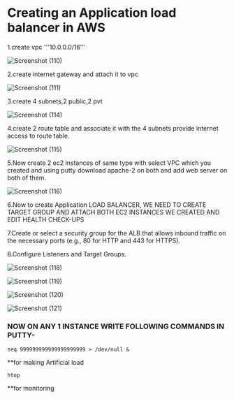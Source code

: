 # Creating an Application load balancer in AWS
1.create vpc '''10.0.0.0/16'''

![Screenshot (110)](https://github.com/user-attachments/assets/30f2dcdf-9e56-4015-be5d-11dd6ad19b56)

2.create internet gateway and attach it to vpc

![Screenshot (111)](https://github.com/user-attachments/assets/08590a29-0c53-43ba-9832-ee736e5ceef1)

3.create 4 subnets,2 public,2 pvt


![Screenshot (114)](https://github.com/user-attachments/assets/7e3780de-afec-4345-a910-447342310cb0)

4.create 2 route table and associate it with the 4 subnets provide internet access to route table.


![Screenshot (115)](https://github.com/user-attachments/assets/a3dcbfab-eff7-4791-8259-72cbd3920c99)

5.Now create 2 ec2 instances of same type with select VPC which you created and using putty download apache-2 on both and add web server on both of them.


![Screenshot (116)](https://github.com/user-attachments/assets/6c1d34bf-9c3f-4c48-b93b-0420eb57f135)


6.Now to create Application LOAD BALANCER, WE NEED TO CREATE TARGET GROUP AND ATTACH BOTH EC2 INSTANCES WE CREATED AND EDIT HEALTH CHECK-UPS

7.Create or select a security group for the ALB that allows inbound traffic on the necessary ports (e.g., 80 for HTTP and 443 for HTTPS).

8.Configure Listeners and Target Groups.

![Screenshot (118)](https://github.com/user-attachments/assets/3a61cfb8-a81d-4443-b2fc-72d986ea0e4a)


![Screenshot (119)](https://github.com/user-attachments/assets/aeed70dd-29a4-4643-8efd-bd8150f494a1)


![Screenshot (120)](https://github.com/user-attachments/assets/a3507804-d488-44f9-bbf3-c6ee1adf72d6)


![Screenshot (121)](https://github.com/user-attachments/assets/436a976d-bda9-4f8d-b3be-e0f2bfb6e049)


### NOW ON ANY 1 INSTANCE WRITE FOLLOWING COMMANDS IN PUTTY-
```
seq 999999999999999999999 > /dev/null &
```
**for making Artificial load
```
htop
```
**for monitoring
